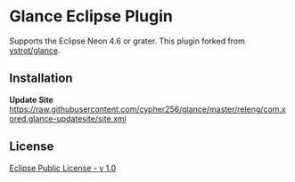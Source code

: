 # Glance Eclipse Plugin
Supports the Eclipse Neon 4.6 or grater. This plugin forked from [ystrot/glance](http://ystrot.github.io/glance/).  

## Installation
**Update Site**  
https://raw.githubusercontent.com/cypher256/glance/master/releng/com.xored.glance-updatesite/site.xml

## License
[Eclipse Public License - v 1.0](https://www.eclipse.org/legal/epl-v10.html)  
